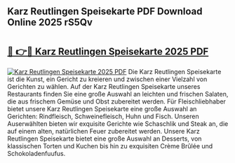 ## Karz Reutlingen Speisekarte PDF Download Online 2025 rS5Qv

# <h2><a href="http://gcbinuz.nevu.top/?p=Karz+Reutlingen+Speisekarte">🔗 👉🔴 Karz Reutlingen Speisekarte 2025 PDF</a></h2>

[![Karz Reutlingen Speisekarte 2025 PDF](https://i.imgur.com/dBaPXMq.png)](http://gcbinuz.nevu.top/?p=Karz+Reutlingen+Speisekarte)
Die Karz Reutlingen Speisekarte ist die Kunst, ein Gericht zu kreieren und zwischen einer Vielzahl von Gerichten zu wählen. Auf der Karz Reutlingen Speisekarte unseres Restaurants finden Sie eine große Auswahl an leichten und frischen Salaten, die aus frischem Gemüse und Obst zubereitet werden. Für Fleischliebhaber bietet unsere Karz Reutlingen Speisekarte eine große Auswahl an Gerichten: Rindfleisch, Schweinefleisch, Huhn und Fisch. Unseren Auserwählten bieten wir exquisite Gerichte wie Schaschlik und Steak an, die auf einem alten, natürlichen Feuer zubereitet werden. Unsere Karz Reutlingen Speisekarte bietet eine große Auswahl an Desserts, von klassischen Torten und Kuchen bis hin zu exquisiten Crème Brûlée und Schokoladenfuufus.
